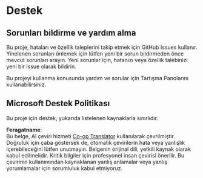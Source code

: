 <!--
CO_OP_TRANSLATOR_METADATA:
{
  "original_hash": "fdfc08baee91e402938a2b1f94fe0949",
  "translation_date": "2025-08-26T07:40:34+00:00",
  "source_file": "etc/SUPPORT.md",
  "language_code": "tr"
}
-->
# Destek

## Sorunları bildirme ve yardım alma  

Bu proje, hataları ve özellik taleplerini takip etmek için GitHub Issues kullanır. Yinelenen sorunları önlemek için lütfen yeni bir sorun bildirmeden önce mevcut sorunları arayın. Yeni sorunlar için, hatanızı veya özellik talebinizi yeni bir Issue olarak bildirin.

Bu projeyi kullanma konusunda yardım ve sorular için Tartışma Panolarını kullanabilirsiniz.

## Microsoft Destek Politikası  

Bu proje için destek, yukarıda listelenen kaynaklarla sınırlıdır.

**Feragatname**:  
Bu belge, AI çeviri hizmeti [Co-op Translator](https://github.com/Azure/co-op-translator) kullanılarak çevrilmiştir. Doğruluk için çaba göstersek de, otomatik çevirilerin hata veya yanlışlık içerebileceğini lütfen unutmayın. Belgenin orijinal dili, yetkili kaynak olarak kabul edilmelidir. Kritik bilgiler için profesyonel insan çevirisi önerilir. Bu çevirinin kullanımından kaynaklanan yanlış anlamalar veya yanlış yorumlamalar için sorumluluk kabul etmiyoruz.
